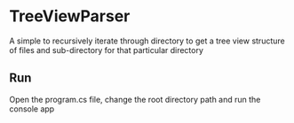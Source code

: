 # TreeViewParser

A simple to recursively iterate through directory to get a tree view structure of files and sub-directory for that particular directory

## Run
Open the program.cs file, change the root directory path and run the console app